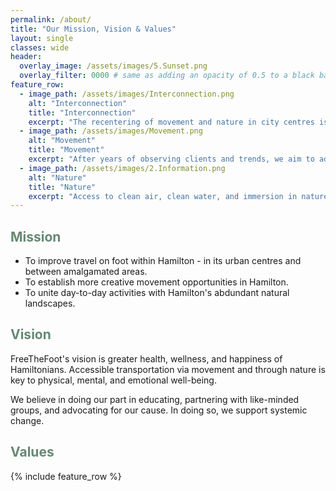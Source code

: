 ```yaml
---
permalink: /about/
title: "Our Mission, Vision & Values"
layout: single
classes: wide
header:
  overlay_image: /assets/images/5.Sunset.png
  overlay_filter: 0000 # same as adding an opacity of 0.5 to a black background
feature_row:
  - image_path: /assets/images/Interconnection.png
    alt: "Interconnection"
    title: "Interconnection"
    excerpt: "The recentering of movement and nature in city centres is necessary for a happier body, community, and life."
  - image_path: /assets/images/Movement.png
    alt: "Movement"
    title: "Movement"
    excerpt: "After years of observing clients and trends, we aim to address many (reversible) health and wellness issues, beginning with movement patterns."
  - image_path: /assets/images/2.Information.png
    alt: "Nature"
    title: "Nature"
    excerpt: "Access to clean air, clean water, and immersion in nature makes walking feasible."
---
```


<h2 style="color:rgb(102, 136, 114);">Mission</h2>
<ul>
  <li>To improve travel on foot within Hamilton - in its urban centres and between amalgamated areas.</li>
  <li>To establish more creative movement opportunities in Hamilton.</li>
  <li>To unite day-to-day activities with Hamilton's abdundant natural landscapes.</li>
</ul>

<h2 style="color: rgb(102, 136, 114);">Vision</h2>

<p>FreeTheFoot's vision is greater health, wellness, and happiness of Hamiltonians. Accessible transportation via movement and through nature is key to physical, mental, and emotional well-being.</p>

<p>We believe in doing our part in educating, partnering with like-minded groups, and advocating for our cause. In doing so, we support systemic change.</p> 

<h2 style="color: rgb(102, 136, 114);">Values</h2>

{% include feature_row %}


